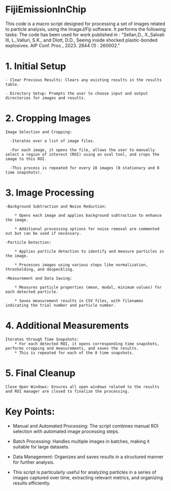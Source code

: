 # FijiEmissionInChip

This code is a macro script designed for processing a set of images related to particle analysis, using the ImageJ/Fiji software. It performs the following tasks:
The code has been used for work published in : "Sellan,D., X.,Salvati III, L.,Valluri, S.K., and Dlott, D.D., Seeing inside shocked plastic-bonded explosives. AIP Conf. Proc., 2023.
2844 (1) : 260002." 

# 1. Initial Setup #

    - Clear Previous Results: Clears any existing results in the results table.
    
    - Directory Setup: Prompts the user to choose input and output directories for images and results.

# 2. Cropping Images #

    Image Selection and Cropping:
    
      -Iterates over a list of image files.
      
      -For each image, it opens the file, allows the user to manually select a region of interest (ROI) using an oval tool, and crops the image to this ROI.
      
      -This process is repeated for every 16 images (8 stationary and 8 time snapshots).
      
# 3. Image Processing # 
    -Background Subtraction and Noise Reduction:

        * Opens each image and applies background subtraction to enhance the image.
        
        * Additional processing options for noise removal are commented out but can be used if necessary.
        
    -Particle Detection:
    
        * Applies particle detection to identify and measure particles in the image.
        
        * Processes images using various steps like normalization, thresholding, and despeckling.
        
    -Measurement and Data Saving:

        * Measures particle properties (mean, modal, minimum values) for each detected particle.
        
        * Saves measurement results in CSV files, with filenames indicating the trial number and particle number.
        
# 4. Additional Measurements #

    Iterates through Time Snapshots:
        * For each detected ROI, it opens corresponding time snapshots, performs cropping and measurements, and saves the results.
        * This is repeated for each of the 8 time snapshots.
    
# 5. Final Cleanup #

    Close Open Windows: Ensures all open windows related to the results and ROI manager are closed to finalize the processing.

# Key Points: #

  - Manual and Automated Processing: The script combines manual ROI selection with automated image processing steps.
    
  - Batch Processing: Handles multiple images in batches, making it suitable for large datasets.
    
  - Data Management: Organizes and saves results in a structured manner for further analysis.
    
  - This script is particularly useful for analyzing particles in a series of images captured over time, extracting relevant metrics, and organizing results efficiently.
